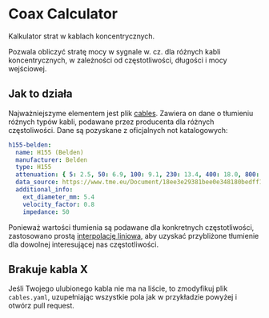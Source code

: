 # Coax Calculator

Kalkulator strat w kablach koncentrycznych.

Pozwala obliczyć stratę mocy w sygnale w. cz. dla różnych kabli koncentrycznych, w zależności od częstotliwości, długości i mocy wejściowej.

## Jak to działa

Najważniejszyme elementem jest plik [cables](cables.yaml). Zawiera on dane o tłumieniu różnych typów kabli, podawane przez producenta dla różnych częstoliwości. Dane są pozyskane z oficjalnych not katalogowych:

```yaml
h155-belden:
  name: H155 (Belden)
  manufacturer: Belden
  type: H155
  attenuation: { 5: 2.5, 50: 6.9, 100: 9.1, 230: 13.4, 400: 18.0, 800: 26.1, 862: 27.3, 1000: 29.6, 1350: 34.9, 1750: 40.3, 2150: 46.0, 2400: 49.1, 3000: 56.3, 4200: 69.1, 5800: 75.1, 5400: 80.8, 6000: 86.5 }
  data_source: https://www.tme.eu/Document/18ee3e29381bee0e348180bedff1050b/H155BK_EN.PDF
  additional_info:
    ext_diameter_mm: 5.4
    velocity_factor: 0.8
    impedance: 50
```

Ponieważ wartości tłumienia są podawane dla konkretnych częstotliwości, zastosowano prostą [interpolację liniowa](https://pl.wikipedia.org/wiki/Interpolacja_liniowa), aby uzyskać przybliżone tłumienie dla dowolnej interesującej nas częstotliwości.

## Brakuje kabla X

Jeśli Twojego ulubionego kabla nie ma na liście, to zmodyfikuj plik `cables.yaml`, uzupełniając wszystkie pola jak w przykładzie powyżej i otwórz pull request.